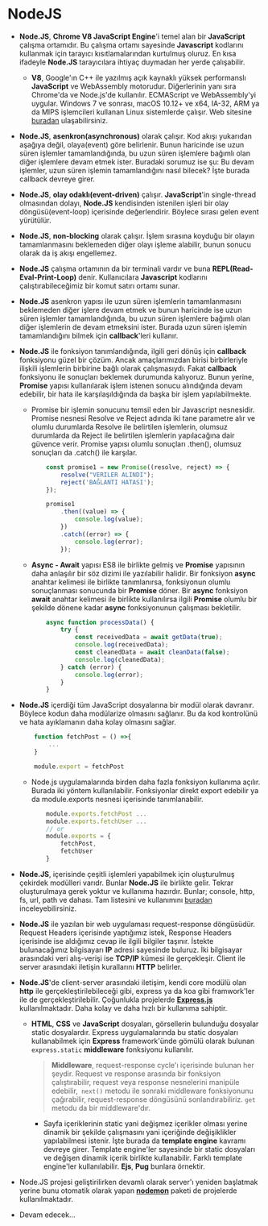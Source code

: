 # NodeJS

- **Node.JS**, **Chrome V8 JavaScript Engine**'i temel alan bir **JavaScript** çalışma ortamıdır. Bu çalışma ortamı sayesinde **Javascript** kodlarını kullanmak için tarayıcı kısıtlamalarından kurtulmuş oluruz. En kısa ifadeyle **Node.JS** tarayıcılara ihtiyaç duymadan her yerde çalışabilir.

    - **V8**, Google'ın C++ ile yazılmış açık kaynaklı yüksek performanslı **JavaScript** ve WebAssembly motorudur. Diğerlerinin yanı sıra Chrome'da ve Node.js'de kullanılır. ECMAScript ve WebAssembly'yi uygular. Windows 7 ve sonrası, macOS 10.12+ ve x64, IA-32, ARM ya da MIPS işlemcileri kullanan Linux sistemlerde çalışır. Web sitesine [buradan](https://v8.dev/) ulaşabilirsiniz.
    
- **Node.JS**, **asenkron(asynchronous)** olarak çalışır. Kod akışı yukarıdan aşağıya değil, olaya(event) göre belirlenir. Bunun haricinde ise uzun süren işlemler tamamlandığında, bu uzun süren işlemlere bağımlı olan diğer işlemlere devam etmek ister. Buradaki sorumuz ise şu: Bu devam işlemler, uzun süren işlemin tamamlandığını nasıl bilecek? İşte burada callback devreye girer.

- **Node.JS**, **olay odaklı(event-driven)** çalışır. **JavaScript**'in single-thread olmasından dolayı, **Node.JS** kendisinden istenilen işleri bir olay döngüsü(event-loop) içerisinde değerlendirir. Böylece sırası gelen event yürütülür. 

- **Node.JS**, **non-blocking** olarak çalışır. İşlem sırasına koyduğu bir olayın tamamlanmasını beklemeden diğer olayı işleme alabilir, bunun sonucu olarak da iş akışı engellemez.

- **Node.JS** çalışma ortamının da bir terminali vardır ve buna **REPL(Read-Eval-Print-Loop)** denir. Kullanıcılara **Javascript** kodlarını çalıştırabileceğimiz bir komut satırı ortamı sunar.

- **Node.JS** asenkron yapısı ile uzun süren işlemlerin tamamlanmasını beklemeden diğer işlere devam etmek ve bunun haricinde ise uzun süren işlemler tamamlandığında, bu uzun süren işlemlere bağımlı olan diğer işlemlerin de devam etmeksini ister. Burada uzun süren işlemin tamamlandığını bilmek için **callback**'leri kullanır.

- **Node.JS** ile fonksiyon tanımlandığında, ilgili geri dönüş için **callback** fonksiyonu güzel bir çözüm. Ancak amaçlarımızdan birisi birbirleriyle ilişkili işlemlerin birbirine bağlı olarak çalışmasıydı. Fakat **callback** fonksiyonu ile sonuçları beklemek durumunda kalıyoruz. Bunun yerine, **Promise** yapısı kullanılarak işlem istenen sonucu alındığında devam edebilir, bir hata ile karşılaşıldığında da başka bir işlem yapılabilmekte.

    - Promise bir işlemin sonucunu temsil eden bir Javascript nesnesidir. Promise nesnesi Resolve ve Reject adında iki tane parametre alır ve olumlu durumlarda Resolve ile belirtilen işlemlerin, olumsuz durumlarda da Reject ile belirtilen işlemlerin yapılacağına dair güvence verir. Promise yapısı olumlu sonuçları .then(), olumsuz sonuçları da .catch() ile karşılar.

        ```js
            const promise1 = new Promise((resolve, reject) => {
                resolve("VERILER ALINDI");
                reject('BAĞLANTI HATASI');
            });

            promise1
                .then((value) => {
                    console.log(value);
                })
                .catch((error) => {
                    console.log(error);
                });
        ```

    - **Async - Await** yapısı ES8 ile birlikte gelmiş ve **Promise** yapısının daha anlaşılır bir söz dizimi ile yazılabilir halidir. Bir fonksiyon **async** anahtar kelimesi ile birlikte tanımlanırsa, fonksiyonun olumlu sonuçlanması sonucunda bir **Promise** döner. Bir **async** fonksiyon **await** anahtar kelimesi ile birlikte kullanılırsa ilgili **Promise** olumlu bir şekilde dönene kadar **async** fonksiyonunun çalışması bekletilir.

        ```js
            async function processData() {
                try {
                    const receivedData = await getData(true); 
                    console.log(receivedData);
                    const cleanedData = await cleanData(false);
                    console.log(cleanedData); 
                } catch (error) {
                    console.log(error);
                }
            }
        ```

- **Node.JS** içerdiği tüm JavaScript dosyalarına bir modül olarak davranır. Böylece kodun daha modülarize olmasını sağlanır. Bu da kod kontrolünü ve hata ayıklamanın daha kolay olmasını sağlar.

    ```js
        function fetchPost = () =>{
            ...
        }

        module.export = fetchPost
    ```
    - Node.js uygulamalarında birden daha fazla fonksiyon kullanıma açılır. Burada iki yöntem kullanılabilir. Fonksiyonlar direkt export edebilir ya da module.exports nesnesi içerisinde tanımlanabilir.

        ```js
            module.exports.fetchPost ...
            module.exports.fetchUser ...
            // or
            module.exports = {
                fetchPost,
                fetchUser
            }
        ```

- **Node.JS**, içerisinde çeşitli işlemleri yapabilmek için oluşturulmuş çekirdek modülleri varıdr. Bunlar **Node.JS** ile birlikte gelir. Tekrar oluşturulmaya gerek yoktur ve kullanıma hazırdır. Bunlar; console, http, fs, url, path ve dahası. Tam listesini ve kullanımını [buradan](https://flaviocopes.com/node-core-modules/) inceleyebilirsiniz.

- **Node.JS** ile yazılan bir web uygulaması request-response döngüsüdür. Request Headers içerisinde yaptığımız istek, Response Headers içerisinde ise aldığımız cevap ile ilgili bilgiler taşınır. İstekte bulunacağımız bilgisayarı **IP** adresi sayesinde buluruz. İki bilgisayar arasındaki veri alış-verişi ise **TCP/IP** kümesi ile gerçekleşir. Client ile server arasındaki iletişin kurallarını **HTTP** belirler.

- **Node.JS**'de client-server arasındaki iletişim, kendi core modülü olan **http** ile gerçekleştirilebileceği gibi, express ya da koa gibi framwork'ler ile de gerçekleştirilebilir. Çoğunlukla projelerde **[Express.js](https://www.npmjs.com/package/express)** kullanılmaktadır. Daha kolay ve daha hızlı bir kullanıma sahiptir.

    - **HTML**, **CSS** ve **JavaScript** dosyaları, görsellerin bulunduğu dosyalar static dosyalardır. Express uygulamalarında bu static dosyaları kullanabilmek için **Express** framework'ünde gömülü olarak bulunan `express.static` **middleware** fonksiyonu kullanılır.

        >**Middleware**, request-response cycle'ı içerisinde bulunan her şeydir. Request ve response arasında bir fonksiyon çalıştırabilir, request veya response nesnelerini manipüle edebilir,` next()` metodu ile sonraki middleware fonksiyonunu çağırabilir, request-response döngüsünü sonlandırabiliriz. `get` metodu da bir middleware'dır.

        - Sayfa içeriklerinin static yani değişmez içerikler olması yerine dinamik bir şekilde çalışmasını yani içeriğinde değişiklikler yapılabilmesi istenir. İşte burada da **template engine** kavramı devreye girer. Template engine'ler sayesinde bir static dosyaları ve değişen dinamik içerik birlikte kullanabilir. Farklı template engine'ler kullanılabilir. **Ejs**, **Pug** bunlara örnektir.
 
- Node.JS projesi geliştirilirken devamlı olarak server'ı yeniden başlatmak yerine bunu otomatik olarak yapan **[nodemon](https://www.npmjs.com/package/nodemon)** paketi de projelerde kullanılmaktadır. 

- Devam edecek...